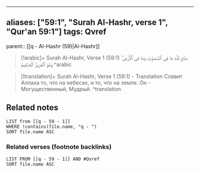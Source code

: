 
---
aliases: ["59:1", "Surah Al-Hashr, verse 1", "Qur'an 59:1"]
tags: Qvref
---

parent:: [[q - Al-Hashr (59)|Al-Hashr]]

> [!arabic]+ Surah Al-Hashr, Verse 1 (59:1)
> <span class="quran-arabic"> سَبَّحَ لِلَّهِ مَا فِى ٱلسَّمَـٰوَٰتِ وَمَا فِى ٱلْأَرْضِ ۖ وَهُوَ ٱلْعَزِيزُ ٱلْحَكِيمُ</span>
^arabic

> [!translation]+ Surah Al-Hashr, Verse 1 (59:1) - Translation
> Славит Аллаха то, что на небесах, и то, что на земле. Он - Могущественный, Мудрый.
^translation



## Related notes
```dataview
LIST from [[q - 59 - 1]]
WHERE !contains(file.name, "q - ")
SORT file.name ASC
```

### Related verses (footnote backlinks)
```dataview
LIST FROM [[q - 59 - 1]] AND #Qvref
SORT file.name ASC
```

